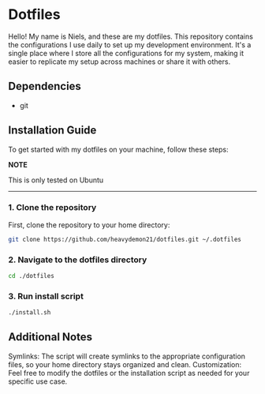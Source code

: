 # Dotfiles

Hello! My name is Niels, and these are my dotfiles. This repository contains the configurations I use daily to set up my development environment.
It's a single place where I store all the configurations for my system, making it easier to replicate my setup across machines or share it with others.

## Dependencies

- git

## Installation Guide

To get started with my dotfiles on your machine, follow these steps:

**NOTE**

This is only tested on Ubuntu

---

### 1. Clone the repository

First, clone the repository to your home directory:

```sh
git clone https://github.com/heavydemon21/dotfiles.git ~/.dotfiles
```

### 2. Navigate to the dotfiles directory

```sh
cd ./dotfiles
```

### 3. Run install script

```sh
./install.sh
```

## Additional Notes

Symlinks: The script will create symlinks to the appropriate configuration files, so your home directory stays organized and clean.
Customization: Feel free to modify the dotfiles or the installation script as needed for your specific use case.
